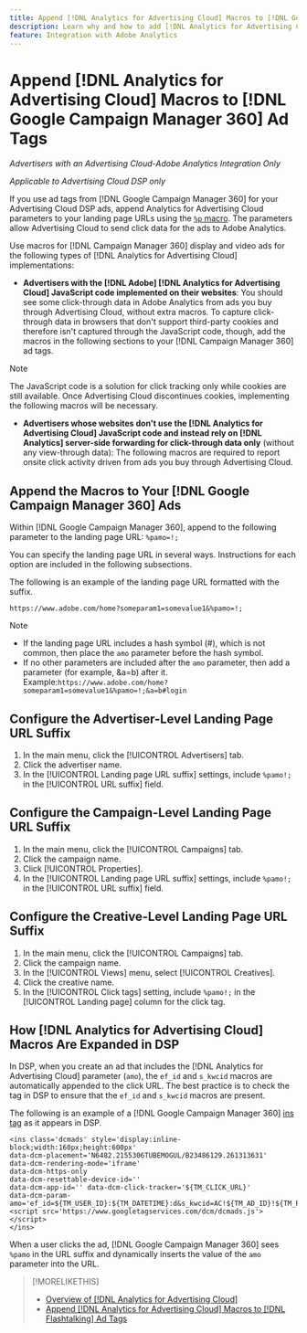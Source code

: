 ```yaml
---
title: Append [!DNL Analytics for Advertising Cloud] Macros to [!DNL Google Campaign Manager 360] Ad Tags
description: Learn why and how to add [!DNL Analytics for Advertising Cloud] macros to your [!DNL Google Campaign Manager 360] ad tags
feature: Integration with Adobe Analytics
---
```

# Append [!DNL Analytics for Advertising Cloud] Macros to [!DNL Google Campaign Manager 360] Ad Tags

*Advertisers with an Advertising Cloud-Adobe Analytics Integration Only*

*Applicable to Advertising Cloud DSP only*

If you use ad tags from [!DNL Google Campaign Manager 360] for your Advertising Cloud DSP ads, append Analytics for Advertising Cloud parameters to your landing page URLs using the [`%p` macro](https://support.google.com/campaignmanager/table/6096962). The parameters allow Advertising Cloud to send click data for the ads to Adobe Analytics.

Use macros for [!DNL Campaign Manager 360] display and video ads for the following types of [!DNL Analytics for Advertising Cloud] implementations:

* **Advertisers with the [!DNL Adobe] [!DNL Analytics for Advertising Cloud] JavaScript code implemented on their websites**: You should see some click-through data in Adobe Analytics from ads you buy through Advertising Cloud, without extra macros. To capture click-through data in browsers that don't support third-party cookies and therefore isn't captured through the JavaScript code, though, add the macros in the following sections to your [!DNL Campaign Manager 360] ad tags.

>[!NOTE]
>
>The JavaScript code is a solution for click tracking only while cookies are still available. Once Advertising Cloud discontinues cookies, implementing the following macros will be necessary.

* **Advertisers whose websites don't use the [!DNL Analytics for Advertising Cloud] JavaScript code and instead rely on [!DNL Analytics] server-side forwarding for click-through data only** (without any view-through data): The following macros are required to report onsite click activity driven from ads you buy through Advertising Cloud.

## Append the Macros to Your [!DNL Google Campaign Manager 360] Ads

Within [!DNL Google Campaign Manager 360], append to the following parameter to the landing page URL: `%pamo=!;`

You can specify the landing page URL in several ways. Instructions for each option are included in the following subsections.

The following is an example of the landing page URL formatted with the suffix.

```
https://www.adobe.com/home?someparam1=somevalue1&%pamo=!;
```

>[!NOTE]
>
>
>* If the landing page URL includes a hash symbol (#), which is not common, then place the `amo` parameter before the hash symbol.
>* If no other parameters are included after the `amo` parameter, then add a parameter (for example, &a=b) after it. Example:`https://www.adobe.com/home?someparam1=somevalue1&%pamo=!;&a=b#login`

## Configure the Advertiser-Level Landing Page URL Suffix

1. In the main menu, click the [!UICONTROL Advertisers] tab.
1. Click the advertiser name.
1. In the [!UICONTROL Landing page URL suffix] settings, include `%pamo!;` in the [!UICONTROL URL suffix] field.

## Configure the Campaign-Level Landing Page URL Suffix

1. In the main menu, click the [!UICONTROL Campaigns] tab.
1. Click the campaign name.
1. Click [!UICONTROL Properties].
1. In the [!UICONTROL Landing page URL suffix] settings, include `%pamo!;` in the [!UICONTROL URL suffix] field.

## Configure the Creative-Level Landing Page URL Suffix

1. In the main menu, click the [!UICONTROL Campaigns] tab.
1. Click the campaign name.
1. In the [!UICONTROL Views] menu, select [!UICONTROL Creatives].
1. Click the creative name.
1. In the [!UICONTROL Click tags] setting, include `%pamo!;` in the [!UICONTROL Landing page] column for the click tag.

## How [!DNL Analytics for Advertising Cloud] Macros Are Expanded in DSP

In DSP, when you create an ad that includes the [!DNL Analytics for Advertising Cloud] parameter (`amo`), the `ef_id` and `s_kwcid` macros are automatically appended to the click URL. The best practice is to check the tag in DSP to ensure that the `ef_id` and `s_kwcid` macros are present.

The following is an example of a [!DNL Google Campaign Manager 360] [ins tag](https://support.google.com/campaignmanager/answer/6080468) as it appears in DSP.

```
<ins class='dcmads' style='display:inline-block;width:160px;height:600px'
data-dcm-placement='N6482.2155306TUBEMOGUL/B23486129.261313631'
data-dcm-rendering-mode='iframe'
data-dcm-https-only
data-dcm-resettable-device-id=''
data-dcm-app-id='' data-dcm-click-tracker='${TM_CLICK_URL}'
data-dcm-param-amo='ef_id=${TM_USER_ID}:${TM_DATETIME}:d&s_kwcid=AC!${TM_AD_ID}!${TM_PLACEMENT_ID}'>
<script src='https://www.googletagservices.com/dcm/dcmads.js'></script>
</ins>
```

When a user clicks the ad, [!DNL Google Campaign Manager 360] sees `%pamo` in the URL suffix and dynamically inserts the value of the `amo` parameter into the URL.


>[!MORELIKETHIS]
>
>* [Overview of [!DNL Analytics for Advertising Cloud]](overview.md)
>* [Append [!DNL Analytics for Advertising Cloud] Macros to [!DNL Flashtalking] Ad Tags](macros-flashtalking.md)
